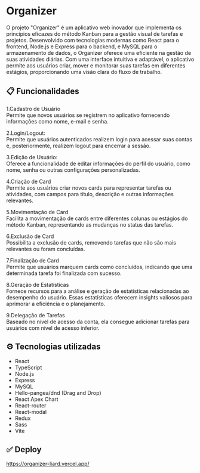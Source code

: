 # Organizer

O projeto "Organizer" é um aplicativo web inovador que implementa os princípios eficazes do método Kanban para a gestão visual de tarefas e projetos. Desenvolvido com tecnologias modernas como React para o frontend, Node.js e Express para o backend, e MySQL para o armazenamento de dados, o Organizer oferece uma eficiente na gestão de suas atividades diárias. Com uma interface intuitiva e adaptável, o aplicativo permite aos usuários criar, mover e monitorar suas tarefas em diferentes estágios, proporcionando uma visão clara do fluxo de trabalho.

## 📋 Funcionalidades

1.Cadastro de Usuário</br>
  Permite que novos usuários se registrem no aplicativo fornecendo informações como nome, e-mail e senha.
  
2.Login/Logout:</br>
Permite que usuários autenticados realizem login para acessar suas contas e, posteriormente, realizem logout para encerrar a sessão.

3.Edição de Usuário:</br>
Oferece a funcionalidade de editar informações do perfil do usuário, como nome, senha ou outras configurações personalizadas.

4.Criação de Card</br>
Permite aos usuários criar novos cards para representar tarefas ou atividades, com campos para título, descrição e outras informações relevantes.

5.Movimentação de Card</br>
Facilita a movimentação de cards entre diferentes colunas ou estágios do método Kanban, representando as mudanças no status das tarefas.

6.Exclusão de Card</br>
Possibilita a exclusão de cards, removendo tarefas que não são mais relevantes ou foram concluídas.</br>

7.Finalização de Card</br>
Permite que usuários marquem cards como concluídos, indicando que uma determinada tarefa foi finalizada com sucesso.

8.Geração de Estatísticas</br>
Fornece recursos para a análise e geração de estatísticas relacionadas ao desempenho do usuário. Essas estatísticas oferecem insights valiosos para aprimorar a eficiência e o planejamento.

9.Delegação de Tarefas</br>
Baseado no nível de acesso da conta, ela consegue adicionar tarefas para usuários com nível de acesso inferior.
## ⚙️ Tecnologias utilizadas

- React
- TypeScript
- Node.js
- Express
- MySQL
- Hello-pangea/dnd (Drag and Drop)
- React Apex Chart
- React-router
- React-modal
- Redux
- Sass
- Vite


## ✅ Deploy

https://organizer-liard.vercel.app/
